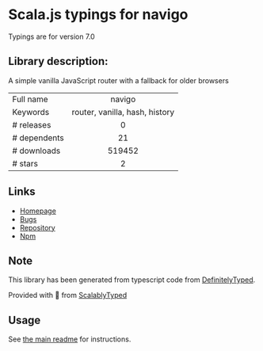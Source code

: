 
# Scala.js typings for navigo

Typings are for version 7.0

## Library description:
A simple vanilla JavaScript router with a fallback for older browsers

|                    |                 |
| ------------------ | :-------------: |
| Full name          | navigo |
| Keywords           | router, vanilla, hash, history |
| # releases         | 0 |
| # dependents       | 21 |
| # downloads        | 519452 |
| # stars            | 2 |

## Links
- [Homepage](https://github.com/krasimir/navigo#readme)
- [Bugs](https://github.com/krasimir/navigo/issues)
- [Repository](https://github.com/krasimir/navigo)
- [Npm](https://www.npmjs.com/package/navigo)
    


## Note
This library has been generated from typescript code from [DefinitelyTyped](https://definitelytyped.org).

Provided with :purple_heart: from [ScalablyTyped](https://github.com/oyvindberg/ScalablyTyped)

## Usage
See [the main readme](../../readme.md) for instructions.


